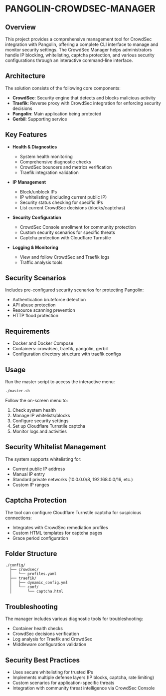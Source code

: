 # PANGOLIN-CROWDSEC-MANAGER

## Overview

This project provides a comprehensive management tool for CrowdSec integration with Pangolin, offering a complete CLI interface to manage and monitor security settings. The CrowdSec Manager helps administrators handle IP blocking, whitelisting, captcha protection, and various security configurations through an interactive command-line interface.

## Architecture

The solution consists of the following core components:

- **CrowdSec**: Security engine that detects and blocks malicious activity
- **Traefik**: Reverse proxy with CrowdSec integration for enforcing security decisions
- **Pangolin**: Main application being protected
- **Gerbil**: Supporting service

## Key Features

- **Health & Diagnostics**
  - System health monitoring
  - Comprehensive diagnostic checks
  - CrowdSec bouncers and metrics verification
  - Traefik integration validation

- **IP Management**
  - Block/unblock IPs
  - IP whitelisting (including current public IP)
  - Security status checking for specific IPs
  - List current CrowdSec decisions (blocks/captchas)

- **Security Configuration**
  - CrowdSec Console enrollment for community protection
  - Custom security scenarios for specific threats
  - Captcha protection with Cloudflare Turnstile

- **Logging & Monitoring**
  - View and follow CrowdSec and Traefik logs
  - Traffic analysis tools

## Security Scenarios

Includes pre-configured security scenarios for protecting Pangolin:

- Authentication bruteforce detection
- API abuse protection
- Resource scanning prevention
- HTTP flood protection

## Requirements

- Docker and Docker Compose
- Containers: crowdsec, traefik, pangolin, gerbil
- Configuration directory structure with traefik configs

## Usage

Run the master script to access the interactive menu:

```bash
./master.sh
```

Follow the on-screen menu to:
1. Check system health
2. Manage IP whitelists/blocks
3. Configure security settings
4. Set up Cloudflare Turnstile captcha
5. Monitor logs and activities

## Security Whitelist Management

The system supports whitelisting for:
- Current public IP address
- Manual IP entry
- Standard private networks (10.0.0.0/8, 192.168.0.0/16, etc.)
- Custom IP ranges

## Captcha Protection

The tool can configure Cloudflare Turnstile captcha for suspicious connections:
- Integrates with CrowdSec remediation profiles
- Custom HTML templates for captcha pages
- Grace period configuration

## Folder Structure

```
./config/
  ├── crowdsec/
  │   └── profiles.yaml
  ├── traefik/
  │   ├── dynamic_config.yml
  │   └── conf/
  │       └── captcha.html
```

## Troubleshooting

The manager includes various diagnostic tools for troubleshooting:
- Container health checks
- CrowdSec decisions verification
- Log analysis for Traefik and CrowdSec
- Middleware configuration validation

## Security Best Practices

- Uses secure whitelisting for trusted IPs
- Implements multiple defense layers (IP blocks, captcha, rate limiting)
- Custom scenarios for application-specific threats
- Integration with community threat intelligence via CrowdSec Console




